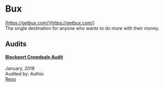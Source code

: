 
# Bux
  
[https://getbux.com/](https://getbux.com/)<br>
The single destination for anyone who wants to do more with their money.


## Audits



#### [Blockport Crowdsale Audit](https://github.com/authio-ethereum/Audits/blob/master/BlockportCrowdsale/Blockport%20Crowdsale%20Audit%20Report%20Updated%20Styling.pdf)

January, 2018<br>
Audited by: Authio<br>
[Repo](https://github.com/blockport/tokensale)
      

  



